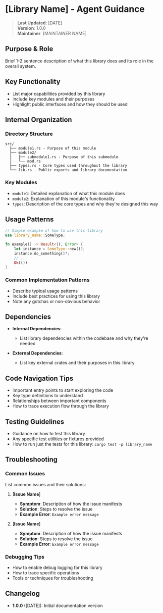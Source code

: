 # [Library Name] - Agent Guidance

> **Last Updated**: [DATE]  
> **Version**: 1.0.0  
> **Maintainer**: [MAINTAINER NAME]

## Purpose & Role

Brief 1-2 sentence description of what this library does and its role in the overall system.

## Key Functionality

- List major capabilities provided by this library
- Include key modules and their purposes
- Highlight public interfaces and how they should be used

## Internal Organization

### Directory Structure

```
src/
  ├── module1.rs - Purpose of this module
  ├── module2/
  │   ├── submodule1.rs - Purpose of this submodule
  │   └── mod.rs
  ├── types.rs - Core types used throughout the library
  └── lib.rs - Public exports and library documentation
```

### Key Modules

- `module1`: Detailed explanation of what this module does
- `module2`: Explanation of this module's functionality
- `types`: Description of the core types and why they're designed this way

## Usage Patterns

```rust
// Simple example of how to use this library
use library_name::SomeType;

fn example() -> Result<(), Error> {
    let instance = SomeType::new()?;
    instance.do_something()?;
    // ...
    Ok(())
}
```

### Common Implementation Patterns

- Describe typical usage patterns
- Include best practices for using this library
- Note any gotchas or non-obvious behavior

## Dependencies

- **Internal Dependencies**:
  - List library dependencies within the codebase and why they're needed

- **External Dependencies**:
  - List key external crates and their purposes in this library

## Code Navigation Tips

- Important entry points to start exploring the code
- Key type definitions to understand
- Relationships between important components
- How to trace execution flow through the library

## Testing Guidelines

- Guidance on how to test this library
- Any specific test utilities or fixtures provided
- How to run just the tests for this library: `cargo test -p library_name`

## Troubleshooting

### Common Issues

List common issues and their solutions:

1. **[Issue Name]**
   - **Symptom**: Description of how the issue manifests
   - **Solution**: Steps to resolve the issue
   - **Example Error**: `Example error message`

2. **[Issue Name]**
   - **Symptom**: Description of how the issue manifests
   - **Solution**: Steps to resolve the issue
   - **Example Error**: `Example error message`

### Debugging Tips

- How to enable debug logging for this library
- How to trace specific operations
- Tools or techniques for troubleshooting

## Changelog

- **1.0.0** ([DATE]): Initial documentation version